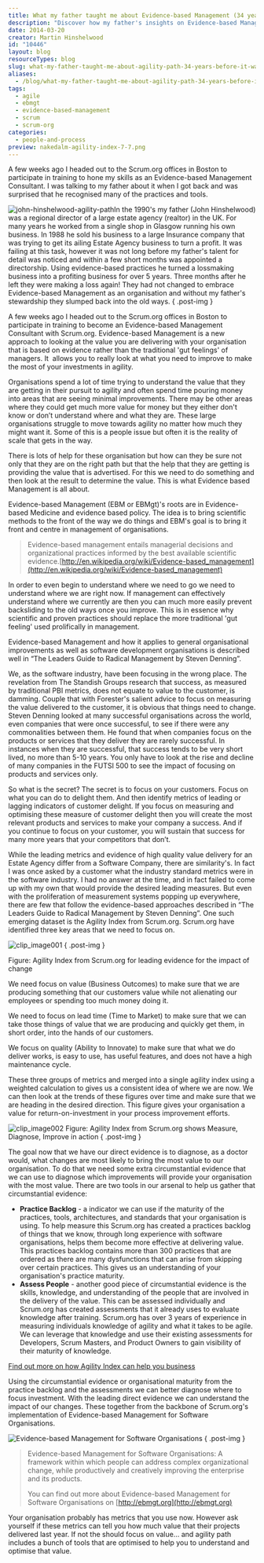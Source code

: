```yaml
---
title: What my father taught me about Evidence-based Management (34 years before it was invented!)
description: "Discover how my father's insights on Evidence-based Management transformed a failing business 34 years before its inception. Learn to optimize value and agility!"
date: 2014-03-20
creator: Martin Hinshelwood
id: "10446"
layout: blog
resourceTypes: blog
slug: what-my-father-taught-me-about-agility-path-34-years-before-it-was-invented
aliases:
  - /blog/what-my-father-taught-me-about-agility-path-34-years-before-it-was-invented
tags:
  - agile
  - ebmgt
  - evidence-based-management
  - scrum
  - scrum-org
categories:
  - people-and-process
preview: nakedalm-agility-index-7-7.png
---
```


A few weeks ago I headed out to the Scrum.org offices in Boston to participate in training to hone my skills as an Evidence-based Management Consultant. I was talking to my father about it when I got back and was surprised that he recognised many of the practices and tools.

![john-hinshelwood-agility-path](images/john-hinshelwood-agility-path-4-4.jpg)In the 1990's my father (John Hinshelwood) was a regional director of a large estate agency (realtor) in the UK. For many years he worked from a single shop in Glasgow running his own business. In 1988 he sold his business to a large Insurance company that was trying to get its ailing Estate Agency business to turn a profit. It was failing at this task, however it was not long before my father's talent for detail was noticed and within a few short months was appointed a directorship. Using evidence-based practices he turned a lossmaking business into a profiting business for over 5 years. Three months after he left they were making a loss again! They had not changed to embrace Evidence-based Management as an organisation and without my father's stewardship they slumped back into the old ways.
{ .post-img }

A few weeks ago I headed out to the Scrum.org offices in Boston to participate in training to become an Evidence-based Management Consultant with Scrum.org. Evidence-based Management is a new approach to looking at the value you are delivering with your organisation that is based on evidence rather than the traditional 'gut feelings' of managers. It  allows you to really look at what you need to improve to make the most of your investments in agility.

Organisations spend a lot of time trying to understand the value that they are getting in their pursuit to agility and often spend time pouring money into areas that are seeing minimal improvements. There may be other areas where they could get much more value for money but they either don't know or don’t understand where and what they are. These large organisations struggle to move towards agility no matter how much they might want it. Some of this is a people issue but often it is the reality of scale that gets in the way.

There is lots of help for these organisation but how can they be sure not only that they are on the right path but that the help that they are getting is providing the value that is advertised. For this we need to do something and then look at the result to determine the value. This is what Evidence based Management is all about.

Evidence-based Management (EBM or EBMgt)'s roots are in Evidence-based Medicine and evidence based policy. The idea is to bring scientific methods to the front of the way we do things and EBM's goal is to bring it front and centre in management of organisations.

> Evidence-based management entails managerial decisions and organizational practices informed by the best available scientific evidence.[http://en.wikipedia.org/wiki/Evidence-based_management](http://en.wikipedia.org/wiki/Evidence-based_management)

In order to even begin to understand where we need to go we need to understand where we are right now. If management can effectively understand where we currently are then you can much more easily prevent backsliding to the old ways once you improve. This is in essence why scientific and proven practices should replace the more traditional 'gut feeling' used prolifically in management.

Evidence-based Management and how it applies to general organisational improvements as well as software development organisations is described well in “The Leaders Guide to Radical Management by Steven Denning”.

We, as the software industry, have been focusing in the wrong place. The revelation from The Standish Groups research that success, as measured by traditional PBI metrics, does not equate to value to the customer, is damming. Couple that with Forester's salient advice to focus on measuring the value delivered to the customer, it is obvious that things need to change. Steven Denning looked at many successful organisations across the world, even companies that were once successful, to see if there were any commonalities between them. He found that when companies focus on the products or services that they deliver they are rarely successful. In instances when they are successful, that success tends to be very short lived, no more than 5-10 years. You only have to look at the rise and decline of many companies in the FUTSI 500 to see the impact of focusing on products and services only.

So what is the secret? The secret is to focus on your customers. Focus on what you can do to delight them. And then identify metrics of leading or lagging indicators of customer delight. If you focus on measuring and optimising these measure of customer delight then you will create the most relevant products and services to make your company a success. And if you continue to focus on your customer, you will sustain that success for many more years that your competitors that don’t.

While the leading metrics and evidence of high quality value delivery for an Estate Agency differ from a Software Company, there are similarity's. In fact I was once asked by a customer what the industry standard metrics were in the software industry. I had no answer at the time, and in fact failed to come up with my own that would provide the desired leading measures. But even with the proliferation of measurement systems popping up everywhere, there are few that follow the evidence-based approaches described in “The Leaders Guide to Radical Management by Steven Denning”. One such emerging dataset is the Agility Index from Scrum.org. Scrum.org have identified three key areas that we need to focus on.

![clip_image001](images/naked-alm-current-value-ability-to-inovate-time-to-market-5-5.png "clip_image001")
{ .post-img }

Figure: Agility Index from Scrum.org for leading evidence for the impact of change

We need focus on value (Business Outcomes) to make sure that we are producing something that our customers value while not alienating our employees or spending too much money doing it.

We need to focus on lead time (Time to Market) to make sure that we can take those things of value that we are producing and quickly get them, in short order, into the hands of our customers.

We focus on quality (Ability to Innovate) to make sure that what we do deliver works, is easy to use, has useful features, and does not have a high maintenance cycle.

These three groups of metrics and merged into a single agility index using a weighted calculation to gives us a consistent idea of where we are now. We can then look at the trends of these figures over time and make sure that we are heading in the desired direction. This figure gives your organisation a value for return-on-investment in your process improvement efforts.

![clip_image002](images/clip_image002-2-2.png "clip_image002") Figure: Agility Index from Scrum.org shows Measure, Diagnose, Improve in action
{ .post-img }

The goal now that we have our direct evidence is to diagnose, as a doctor would, what changes are most likely to bring the most value to our organisation. To do that we need some extra circumstantial evidence that we can use to diagnose which improvements will provide your organisation with the most value. There are two tools in our arsenal to help us gather that circumstantial evidence:

- **Practice Backlog** - a indicator we can use if the maturity of the practices, tools, architectures, and standards that your organisation is using. To help measure this Scrum.org has created a practices backlog of things that we know, through long experience with software organisations, helps them become more effective at delivering value. This practices backlog contains more than 300 practices that are ordered as there are many dysfunctions that can arise from skipping over certain practices. This gives us an understanding of your organisation's practice maturity.
- **Assess People** - another good piece of circumstantial evidence is the skills, knowledge, and understanding of the people that are involved in the delivery of the value. This can be assessed individually and Scrum.org has created assessments that it already uses to evaluate knowledge after training. Scrum.org has over 3 years of experience in measuring individuals knowledge of agility and what it takes to be agile. We can leverage that knowledge and use their existing assessments for Developers, Scrum Masters, and Product Owners to gain visibility of their maturity of knowledge.

[Find out more on how Agility Index can help you business](http://nkdagility.com)

Using the circumstantial evidence or organisational maturity from the practice backlog and the assessments we can better diagnose where to focus investment. With the leading direct evidence we can understand the impact of our changes. These together from the backbone of Scrum.org's implementation of Evidence-based Management for Software Organisations.

![Evidence-based Management for Software Organisations](images/naked-alm-evidence-based-management-for-software-organisations-6-6.png "clip_image003")
{ .post-img }

> Evidence-based Management for Software Organisations: A framework within which people can address complex organizational change, while productively and creatively improving the enterprise and its products.
>
> You can find out more about Evidence-based Management for Software Organisations on [http://ebmgt.org](http://ebmgt.org)

Your organisation probably has metrics that you use now. However ask yourself if these metrics can tell you how much value that their projects delivered last year. If not the should focus on value… and agility path includes a bunch of tools that are optimised to help you to understand and optimise that value.
